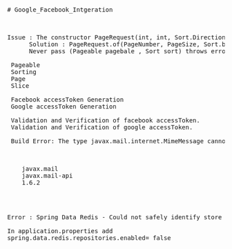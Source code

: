 <pre>
# Google_Facebook_Intgeration



Issue : The constructor PageRequest(int, int, Sort.Direction, String) is undefined
      Solution : PageRequest.of(PageNumber, PageSize, Sort.by(Sort.Direction.ASC, "id"))
      Never pass (Pageable pagebale , Sort sort) throws error
      
 Pageable 
 Sorting
 Page
 Slice

 Facebook accessToken Generation
 Google accessToken Generation

 Validation and Verification of facebook accessToken.
 Validation and Verification of google accessToken.
 
 Build Error: The type javax.mail.internet.MimeMessage cannot be resolved

<!-- https://mvnrepository.com/artifact/javax.mail/javax.mail-api -->
<dependency>
    <groupId>javax.mail</groupId>
    <artifactId>javax.mail-api</artifactId>
    <version>1.6.2</version>
</dependency>



Error : Spring Data Redis - Could not safely identify store assignment for repository candidate interface ****.

In application.properties add 
spring.data.redis.repositories.enabled= false
 
 
<code>
